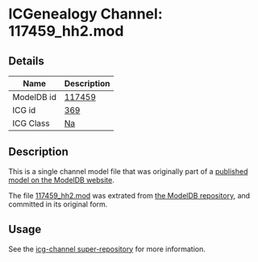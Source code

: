 # ICGenealogy Channel: 117459\_hh2.mod

## Details

Name | Description
---- | -----------
ModelDB id | [117459](http://senselab.med.yale.edu/ModelDB/ShowModel.cshtml?model=117459)
ICG id | [369](http://icg.neurotheory.ox.ac.uk/channels/2/369)
ICG Class | [Na](http://icg.neurotheory.ox.ac.uk/channels/2)

## Description

This is a single channel model file that was originally part of a [published model on the ModelDB website](http://senselab.med.yale.edu/mModelDB/ShowModel.cshtml?model=117459).

The file [117459\_hh2.mod](117459_hh2.mod) was extrated from [the ModelDB repository](http://senselab.med.yale.edu/ModelDB/ShowModel.cshtml?model=117459), and committed in its original form.

## Usage

See the [icg-channel super-repository](https://github.com/icgenealogy/icg-channels) for more information.